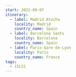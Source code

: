 ```yaml
---
start: 2022-09-07
itinerary:
  - label: Madrid Atocha
    locality: Madrid
    country_name: Spain
  - label: Barcelona Sants
    locality: Barcelona
    country_name: Spain
  - label: Paris-Gare-de-Lyon
    locality: Paris
    country_name: France
tags:
  - i5LS1
---
```

